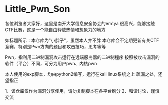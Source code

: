 # Little_Pwn_Son
各位浏览者大家好，这里是南开大学信息安全协会的em1ya
很高兴，能够接触CTF比赛，这是一个能自由释放热情和想象力的地方

如标题所示：本仓库为"小胖子"，虽然本人并不胖
本仓库会不定期更新有关CTF竞赛，特别是Pwn方向的题目和攻击技巧，思考等等

Pwn，指利用二进制漏洞攻击运行在远端服务器的二进制程序
按照被攻击漏洞的软件（平台）不同，可分为用户pwn、内核pwn

本人使用的exp脚本，均由python2编写，运行在kali linux系统之上
疏漏之处，还望指正

1、该仓库仅作为漏洞分享使用，请勿复制脚本在各平台刷分
2、和谐讨论，谨慎交流